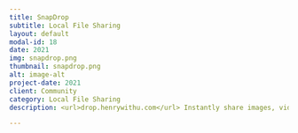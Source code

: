 ```yaml
---
title: SnapDrop
subtitle: Local File Sharing
layout: default
modal-id: 18
date: 2021
img: snapdrop.png
thumbnail: snapdrop.png
alt: image-alt
project-date: 2021
client: Community
category: Local File Sharing
description: <url>drop.henrywithu.com</url> Instantly share images, videos, PDFs, and links with people nearby. Peer2Peer and Open Source. No Setup, No Signup.

---
```

